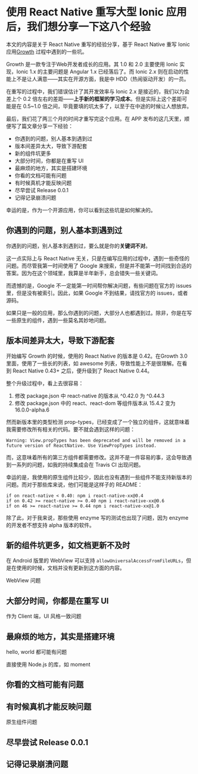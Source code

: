 使用 React Native 重写大型 Ionic 应用后，我们想分享一下这八个经验
===

本文的内容是关于 React Native 重写的经验分享，基于 React Native 重写 Ionic 应用[Growth](https://github.com/phodal/growth-v2) 过程中遇到的一些坑。

Growth 是一款专注于Web开发者成长的应用。其 1.0 和 2.0 主要使用 Ionic 实现，Ionic 1.x 的主要问题是 Angular 1.x 已经落后了。而 Ionic 2.x 则在启动的性能上不是让人满意——其实在开源方面，我是中 HDD（热闹驱动开发）的一员。

在重写的过程中，我们错误估计了其开发效率与 Ionic 2.x 是接近的，我们以为会差上个 0.2 倍左右的差距——**上手新的框架的学习成本**。但是实际上这个差距可能是在 0.5~1.0 倍之间，毕竟要填的坑太多了，以至于在中途的时候让人想放弃。

最后，我们花了两三个月的时间才重写完这个应用。在 APP 发布的这几天里，顺便写了篇文章分享一下经验：
 
 - 你遇到的问题，别人基本到遇到过
 - 版本间差异太大，导致下游配套
 - 新的组件坑更多
 - 大部分时间，你都是在重写 UI
 - 最麻烦的地方，其实是搭建环境
 - 你看的文档可能有问题
 - 有时候真机才能反映问题
 - 尽早尝试 Release 0.0.1
 - 记得记录崩溃问题

幸运的是，作为一个开源应用，你可以看到这些坑是如何解决的。

你遇到的问题，别人基本到遇到过
---

你遇到的问题，别人基本到遇到过，要么就是你的**关键词不对**。

这一点实际上与 React Native 无关，只是在编写应用的过程中，遇到一些奇怪的问题。而尽管我第一时间使用了 Google 来搜索，但是并不能第一时间找到合适的答案。因为在这个领域里，我算是半年新手，总会错失一些关键词。

而遗憾的是，Google 不一定能第一时间帮你解决问题，有些问题在官方的 issues 里，但是没有被索引。因此，如果 Google 不到结果，请找官方的 issues，或者源码。

如果只是一般的应用，那么你遇到的问题，大部分人也都遇到过。除非，你是在写一些原生的组件，遇到一些莫名其妙地问题。

版本间差异太大，导致下游配套
---

开始编写 Growth 的时候，使用的 React Native 的版本是 0.42。在Growth 3.0 里面，使用了一些长的列表，如 awesome 列表，导致性能上不是很理解。在看到 React Native 0.43+ 之后，便升级到了 React Native 0.44。

整个升级过程中，看上去很容易：

1. 修改 package.json 中 react-native 的版本从 ^0.42.0 为 ^0.44.3
2. 修改 package.json 中的 react、react-dom 等组件版本从 15.4.2 变为 16.0.0-alpha.6

然而新版本里的类型检测 prop-types，已经变成了一个独立的组件，这就意味着我需要修改所有相关的代码。要不就会遇到这样的问题：

```
Warning: View.propTypes has been deprecated and will be removed in a future version of ReactNative. Use ViewPropTypes instead.
```

而，这意味着所有的第三方组件都需要修改。这并不是一件容易的事，这会导致遇到一系列的问题，如我的持续集成会在 Travis CI 出现问题。

幸运的是，我使用的原生组件比较少，因此也没有遇到一些组件不能支持新版本的问题。而对于那些库来说，他们可能是这样子的 README：

```
if on react-native < 0.40: npm i react-native-xx@0.4
if on 0.42 >= react-native >= 0.40 npm i react-native-xx@0.6
if on 46 >= react-native >= 0.44 npm i react-native-xx@1.0
```

除了此，对于我来说，那些使用 enzyme 写的测试也出现了问题，因为 enzyme 的开发者不想支持 alpha 版本的软件。

新的组件坑更多，如文档更新不及时
---

在 Android 版里的 WebView 可以支持 ``allowUniversalAccessFromFileURLs``，但是在使用的时候，文档并没有更新到这方面的内容。

WebView 问题

大部分时间，你都是在重写 UI
---

作为 Client 端，UI 风格一致问题

最麻烦的地方，其实是搭建环境
---

hello, world 都可能有问题 

直接使用 Node.js 的库，如 moment

你看的文档可能有问题
---

有时候真机才能反映问题
---

原生组件问题

尽早尝试 Release 0.0.1
---

记得记录崩溃问题
---
